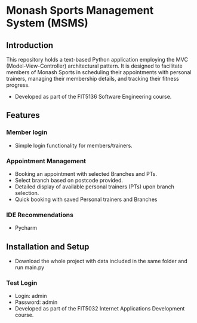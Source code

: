 # Monash Sports Management System (MSMS)

## Introduction
This repository holds a text-based Python application employing the MVC (Model-View-Controller) architectural pattern. It is designed to facilitate members of Monash Sports in scheduling their appointments with personal trainers, managing their membership details, and tracking their fitness progress.

- Developed as part of the FIT5136 Software Engineering course.
  
## Features
### Member login
- Simple login functionality for members/trainers.

### Appointment Management
- Booking an appointment with selected Branches and PTs.
- Select branch based on postcode provided.
- Detailed display of available personal trainers (PTs) upon branch selection.
- Quick booking with saved Personal trainers and Branches

### IDE Recommendations
- Pycharm
  
## Installation and Setup
- Download the whole project with data included in the same folder and run main.py

### Test Login
- Login: admin
- Password: admin
- Developed as part of the FIT5032 Internet Applications Development course.
